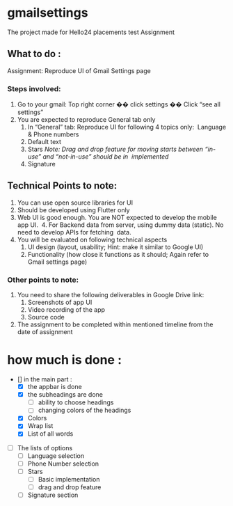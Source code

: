 # gmailsettings

The project made for Hello24 placements test Assignment
## What to do :

Assignment: Reproduce UI of Gmail Settings page

### Steps involved:

1. Go to your gmail: Top right corner �� click settings �� Click “see all settings”
2. You are expected to reproduce General tab only
	1. In “General” tab: Reproduce UI for following 4 topics only:  Language & Phone numbers  
	2. Default text  
	3. Stars 
	*Note: Drag and drop feature for moving starts between “in-use” and “not-in-use” should be in  implemented*
	4. Signature

## Technical Points to note:

1. You can use open source libraries for UI
2. Should be developed using Flutter only
3. Web UI is good enough. You are NOT expected to develop the mobile app UI.  4. For Backend data from server, using dummy data (static). No need to develop APIs for fetching  data.  
5. You will be evaluated on following technical aspects
	1. UI design (layout, usability; Hint: make it similar to Google UI)
	2. Functionality (how close it functions as it should; Again refer to Gmail settings page)

### Other points to note:
1. You need to share the following deliverables in Google Drive link:
	1. Screenshots of app UI
	2. Video recording of the app
	3. Source code  
2. The assignment to be completed within mentioned timeline from the date of assignment

# how much is done :
- [] in the main part :
	- [x] the appbar is done
	- [x] the subheadings are done
		- [ ] ability to choose headings
		- [ ] changing colors of the headings
	- [x] Colors
	- [x] Wrap list
	- [x] List of all words
- [ ] The lists of options
	- [ ] Language selection
	- [ ] Phone Number selection
	- [ ] Stars
		- [ ] Basic implementation
		- [ ] drag and drop feature
	- [ ] Signature section